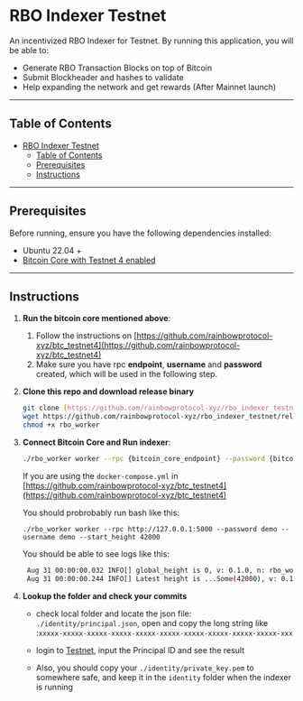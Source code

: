 # RBO Indexer Testnet

An incentivized RBO Indexer for Testnet.
By running this application, you will be able to:

- Generate RBO Transaction Blocks on top of Bitcoin
- Submit Blockheader and hashes to validate
- Help expanding the network and get rewards (After Mainnet launch)

---

## Table of Contents

- [RBO Indexer Testnet](#rbo-indexer-testnet)
  - [Table of Contents](#table-of-contents)
  - [Prerequisites](#prerequisites)
  - [Instructions](#instructions)


---
## Prerequisites

Before running, ensure you have the following dependencies installed:

- Ubuntu 22.04 +
- [Bitcoin Core with Testnet 4 enabled](https://github.com/rainbowprotocol-xyz/btc_testnet4)

---

## Instructions


1. **Run the bitcoin core mentioned above**:
   1. Follow the instructions on [https://github.com/rainbowprotocol-xyz/btc_testnet4](https://github.com/rainbowprotocol-xyz/btc_testnet4)
   2. Make sure you have rpc **endpoint**, **username** and **password** created, which will be used in the following step.

2. **Clone this repo and download release binary**
   ```bash
   git clone [https://github.com/rainbowprotocol-xyz/rbo_indexer_testnet.git](https://github.com/rainbowprotocol-xyz/rbo_indexer_testnet.git) && cd rbo_indexer_testnet
   wget https://github.com/rainbowprotocol-xyz/rbo_indexer_testnet/releases/download/v0.0.1-alpha/rbo_worker
   chmod +x rbo_worker
   ```

3. **Connect Bitcoin Core and Run indexer**:
   ```bash
   ./rbo_worker worker --rpc {bitcoin_core_endpoint} --password {bitcoin_core_password} --username {bitcoin_core_username} --start_height 42000
   ```

   If you are using the `docker-compose.yml` in [https://github.com/rainbowprotocol-xyz/btc_testnet4](https://github.com/rainbowprotocol-xyz/btc_testnet4)
   
   You should probrobably run bash like this:

   ```
   ./rbo_worker worker --rpc http://127.0.0.1:5000 --password demo --username demo --start_height 42000
   ```

   You should be able to see logs like this:

   ```bash
    Aug 31 00:00:00.032 INFO[] global_height is 0, v: 0.1.0, n: rbo_worker
    Aug 31 00:00:00.244 INFO[] Latest height is ...Some(42000), v: 0.1.0, n: rbo_worker
   ```

4. **Lookup the folder and check your commits**
   * check local folder and locate the json file:
   `./identity/principal.json`, open and copy the long string like :`xxxxx-xxxxx-xxxxx-xxxxx-xxxxx-xxxxx-xxxxx-xxxxx-xxxxx-xxxxx-xxx`
   
   * login to [Testnet](https://testnet.rainbowprotocol.xyz/explorer), input the Principal ID and see the result

   * Also, you should copy your `./identity/private_key.pem` to somewhere safe, and keep it in the `identity` folder when the indexer is running 
